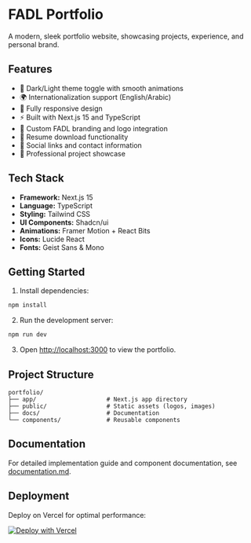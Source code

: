 # FADL Portfolio

A modern, sleek portfolio website, showcasing projects, experience, and personal brand.

## Features

- 🌙 Dark/Light theme toggle with smooth animations
- 🌍 Internationalization support (English/Arabic)
- 📱 Fully responsive design
- ⚡ Built with Next.js 15 and TypeScript
- 🎨 Custom FADL branding and logo integration
- 📄 Resume download functionality
- 🔗 Social links and contact information
- 💼 Professional project showcase

## Tech Stack

- **Framework:** Next.js 15
- **Language:** TypeScript
- **Styling:** Tailwind CSS
- **UI Components:** Shadcn/ui
- **Animations:** Framer Motion + React Bits
- **Icons:** Lucide React
- **Fonts:** Geist Sans & Mono

## Getting Started

1. Install dependencies:
```bash
npm install
```

2. Run the development server:
```bash
npm run dev
```

3. Open [http://localhost:3000](http://localhost:3000) to view the portfolio.

## Project Structure

```
portfolio/
├── app/                    # Next.js app directory
├── public/                 # Static assets (logos, images)
├── docs/                   # Documentation
└── components/             # Reusable components
```

## Documentation

For detailed implementation guide and component documentation, see [documentation.md](./docs/documentation.md).

## Deployment

Deploy on Vercel for optimal performance:

[![Deploy with Vercel](https://vercel.com/button)](https://vercel.com/new/clone?repository-url=https://github.com/yourusername/portfolio)
